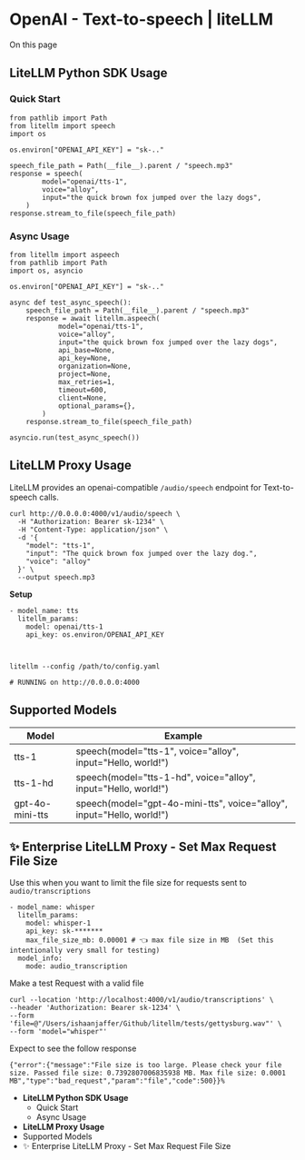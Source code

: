 # OpenAI - Text-to-speech | liteLLM

On this page

## **LiteLLM Python SDK Usage**​

### Quick Start​
    
    
    from pathlib import Path  
    from litellm import speech  
    import os   
      
    os.environ["OPENAI_API_KEY"] = "sk-.."  
      
    speech_file_path = Path(__file__).parent / "speech.mp3"  
    response = speech(  
            model="openai/tts-1",  
            voice="alloy",  
            input="the quick brown fox jumped over the lazy dogs",  
        )  
    response.stream_to_file(speech_file_path)  
    

### Async Usage​
    
    
    from litellm import aspeech  
    from pathlib import Path  
    import os, asyncio  
      
    os.environ["OPENAI_API_KEY"] = "sk-.."  
      
    async def test_async_speech():   
        speech_file_path = Path(__file__).parent / "speech.mp3"  
        response = await litellm.aspeech(  
                model="openai/tts-1",  
                voice="alloy",  
                input="the quick brown fox jumped over the lazy dogs",  
                api_base=None,  
                api_key=None,  
                organization=None,  
                project=None,  
                max_retries=1,  
                timeout=600,  
                client=None,  
                optional_params={},  
            )  
        response.stream_to_file(speech_file_path)  
      
    asyncio.run(test_async_speech())  
    

## **LiteLLM Proxy Usage**​

LiteLLM provides an openai-compatible `/audio/speech` endpoint for Text-to-speech calls.
    
    
    curl http://0.0.0.0:4000/v1/audio/speech \  
      -H "Authorization: Bearer sk-1234" \  
      -H "Content-Type: application/json" \  
      -d '{  
        "model": "tts-1",  
        "input": "The quick brown fox jumped over the lazy dog.",  
        "voice": "alloy"  
      }' \  
      --output speech.mp3  
    

**Setup**
    
    
    - model_name: tts  
      litellm_params:  
        model: openai/tts-1  
        api_key: os.environ/OPENAI_API_KEY  
    
    
    
    litellm --config /path/to/config.yaml  
      
    # RUNNING on http://0.0.0.0:4000  
    

## Supported Models​

Model| Example  
---|---  
tts-1| speech(model="tts-1", voice="alloy", input="Hello, world!")  
tts-1-hd| speech(model="tts-1-hd", voice="alloy", input="Hello, world!")  
gpt-4o-mini-tts| speech(model="gpt-4o-mini-tts", voice="alloy", input="Hello, world!")  
  
## ✨ Enterprise LiteLLM Proxy - Set Max Request File Size​

Use this when you want to limit the file size for requests sent to `audio/transcriptions`
    
    
    - model_name: whisper  
      litellm_params:  
        model: whisper-1  
        api_key: sk-*******  
        max_file_size_mb: 0.00001 # 👈 max file size in MB  (Set this intentionally very small for testing)  
      model_info:  
        mode: audio_transcription  
    

Make a test Request with a valid file
    
    
    curl --location 'http://localhost:4000/v1/audio/transcriptions' \  
    --header 'Authorization: Bearer sk-1234' \  
    --form 'file=@"/Users/ishaanjaffer/Github/litellm/tests/gettysburg.wav"' \  
    --form 'model="whisper"'  
    

Expect to see the follow response
    
    
    {"error":{"message":"File size is too large. Please check your file size. Passed file size: 0.7392807006835938 MB. Max file size: 0.0001 MB","type":"bad_request","param":"file","code":500}}%    
    

  * **LiteLLM Python SDK Usage**
    * Quick Start
    * Async Usage
  * **LiteLLM Proxy Usage**
  * Supported Models
  * ✨ Enterprise LiteLLM Proxy - Set Max Request File Size